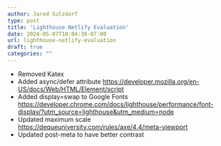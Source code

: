 ```yaml
---
author: Jared Sulzdorf
type: post
title: 'Lighthouse Netlify Evaluation'
date: 2024-05-07T10:04:38-07:00
url: lighthouse-netlify-evaluation
draft: true
categories: ""
---
```


* Removed Katex
* Added async/defer attribute https://developer.mozilla.org/en-US/docs/Web/HTML/Element/script
* Added display=swap to Google Fonts https://developer.chrome.com/docs/lighthouse/performance/font-display/?utm_source=lighthouse&utm_medium=node
* Updated maximum scale https://dequeuniversity.com/rules/axe/4.4/meta-viewport
* Updated post-meta to have better contrast